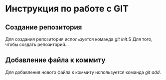 # Инструкция по работе с GIT

## Создание репозитория
Для создания репозитория используется команда *git init*.S Для того, чтобы создать репозиторий...

## Добавление файла к коммиту
Для добавления нового файла к коммиту используется команда *git add*.